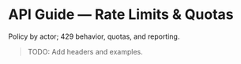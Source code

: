 # API Guide — Rate Limits & Quotas

Policy by actor; 429 behavior, quotas, and reporting.

> TODO: Add headers and examples.
